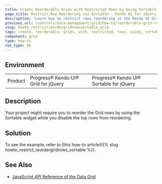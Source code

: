```yaml
---
title: Create Reorderable Grids with Restricted Rows by Using Sortable
page_title: Restrict Row Reordering via Sortable - Kendo UI for jQuery Data Grid
description: "Learn how to restrict rows reordering in the Kendo UI Grid for jQuery with the Kendo UI Sortable component."
previous_url: /controls/data-management/grid/how-to/reorderable-grid-restricted-rows-sortable, /controls/data-management/grid/how-to/integration/reorderable-grid-restricted-rows-sortable
slug: howto_restrictreordergridrowssortable_grid
tags: create, reorderable, grids, with, restricted, rows, using, sortable
component: grid
type: how-to
res_type: kb
---
```


## Environment

<table>
	<tbody>
		<tr>
			<td>Product</td>
			<td>Progress® Kendo UI® Grid for jQuery</td>
			<td>Progress® Kendo UI® Sortable for jQuery</td>
		</tr>
	</tbody>
</table>

## Description

Your project might require you to reorder the Grid rows by using the Sortable widget while you disable the top rows from reordering.

## Solution

To see the example, refer to [this how-to article]({% slug howto_restrict_reordergridrows_sortable %}).

## See Also

* [JavaScript API Reference of the Data Grid](/api/javascript/ui/grid)
